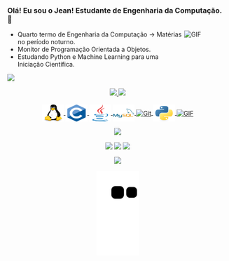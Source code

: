 ### Olá! Eu sou o Jean! Estudante de Engenharia da Computação. 👋
<img align="right" alt="GIF" src="https://github.com/Rishit-dagli/Rishit-dagli/blob/master/images/octocat-anime.gif" width="100" height="100" />

*  Quarto termo de Engenharia da Computação -> Matérias no período noturno.
*  Monitor de Programação Orientada a Objetos.
*  Estudando Python e Machine Learning para uma Iniciação Científica.


![](https://i.imgur.com/waxVImv.png)

<div align="center">
  <a href="https://github.com/jeanalvesr">
  <img height="180em" src="https://github-readme-stats.vercel.app/api?username=jeanalvesr&show_icons=true&theme=dracula&include_all_commits=true&count_private=true"/>
     <img height="180em" src="https://github-readme-stats.vercel.app/api/top-langs/?username=jeanalvesr&layout=compact&langs_count=7&theme=dracula"/>
    
    
<div style="display: inline_block"><br>
  <img align="center" alt="Jean-Linux" height="40" width="50" src="https://raw.githubusercontent.com/devicons/devicon/master/icons/linux/linux-original.svg">
  <img align="center" alt="Jean-C" height="40" width="50" src="https://raw.githubusercontent.com/devicons/devicon/master/icons/c/c-original.svg">
  <img align="center" alt="Jean-Java" height="40" width="50" src="https://raw.githubusercontent.com/devicons/devicon/master/icons/java/java-original.svg">
  
  <img align="center" alt="Jean-MySql" height="40" width="50" src="https://raw.githubusercontent.com/devicons/devicon/master/icons/mysql/mysql-original-wordmark.svg">
  
  <img align="center" alt="Git" height="40" width="50" src="https://profilinator.rishav.dev/skills-assets/git-scm-icon.svg">
  <img align="center" alt="Jean-Python" height="40" width="50" src="https://raw.githubusercontent.com/devicons/devicon/master/icons/python/python-original.svg">
 
  
  
   <img align="center" alt="GIF" src="https://github.com/abhisheknaiidu/abhisheknaiidu/blob/master/code.gif?raw=true" width="250" height="160" />
  
  
</div>
  
    
 ![](https://i.imgur.com/waxVImv.png)
  
  <a href="https://www.instagram.com/jeanalvesrz" target="_blank"><img src="https://img.shields.io/badge/-Instagram-%23E4405F?style=for-the-badge&logo=instagram&logoColor=white" target="_blank"></a>
  <a href = "mailto:engjeanr@gmail.com"><img src="https://img.shields.io/badge/-Gmail-%23333?style=for-the-badge&logo=gmail&logoColor=white" target="_blank"></a>
  <a href="https://www.linkedin.com/in/jean-alves-705346149" target="_blank"><img src="https://img.shields.io/badge/-LinkedIn-%230077B5?style=for-the-badge&logo=linkedin&logoColor=white" target="_blank"></a> 
    
 ![](https://i.imgur.com/waxVImv.png)
    
 ![Snake animation](https://github.com/jeanalvesr/jeanalvesr/blob/output/github-contribution-grid-snake.svg)    
</div> 
  
